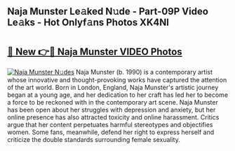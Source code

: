 ## Naja Munster Le𝚊ked N𝚞de - Part-09P Video Le𝚊ks - Hot Onlyf𝚊ns Photos XK4Nl

# <h2><a href="http://ab84897.deff.icu/?id=Naja+Munster">🔗 New 👉🔴 Naja Munster VIDEO Photos</a></h2>

[![Naja Munster N𝚞des](https://i.imgur.com/rIISA9y.gif)](http://ab84897.deff.icu/?id=Naja+Munster)
Naja Munster (b. 1990) is a contemporary artist whose innovative and thought-provoking works have captured the attention of the art world. Born in London, England, Naja Munster's artistic journey began at a young age, and her dedication to her craft has led her to become a force to be reckoned with in the contemporary art scene. Naja Munster has been open about her struggles with depression and anxiety, but her online presence has also attracted toxicity and online harassment. Critics argue that her content perpetuates harmful stereotypes and objectifies women. Some fans, meanwhile, defend her right to express herself and criticize the double standards surrounding female sexuality.
